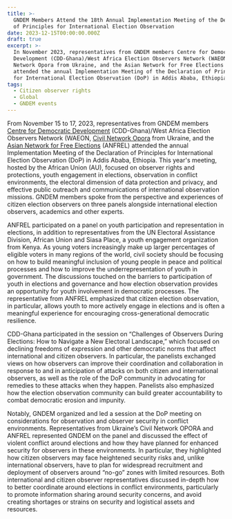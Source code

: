 ```yaml
---
title: >-
  GNDEM Members Attend the 18th Annual Implementation Meeting of the Declaration
  of Principles for International Election Observation
date: 2023-12-15T00:00:00.000Z
draft: true
excerpt: >-
  In November 2023, representatives from GNDEM members Centre for Democratic
  Development (CDD-Ghana)/West Africa Election Observers Network (WAEON), Civil
  Network Opora from Ukraine, and the Asian Network for Free Elections (ANFREL)
  attended the annual Implementation Meeting of the Declaration of Principles
  for International Election Observation (DoP) in Addis Ababa, Ethiopia. 
tags:
  - Citizen observer rights
  - Global
  - GNDEM events
---
```


From November 15 to 17, 2023, representatives from GNDEM members [Centre for Democratic Development](https://cddgh.org/) (CDD-Ghana)/West Africa Election Observers Network (WAEON, [Civil Network Opora](https://oporaua.org/en) from Ukraine, and the [Asian Network for Free Elections](https://anfrel.org/) (ANFREL) attended the annual Implementation Meeting of the Declaration of Principles for International Election Observation (DoP) in Addis Ababa, Ethiopia. This year's meeting, hosted by the African Union (AU), focused on observer rights and protections, youth engagement in elections, observation in conflict environments, the electoral dimension of data protection and privacy, and effective public outreach and communications of international observation missions. GNDEM members spoke from the perspective and experiences of citizen election observers on three panels alongside international election observers, academics and other experts. 

ANFREL participated on a panel on youth participation and representation in elections, in addition to representatives from the UN Electoral Assistance Division, African Union and Siasa Place, a youth engagement organization from Kenya. As young voters increasingly make up larger percentages of eligible voters in many regions of the world, civil society should be focusing on how to build meaningful inclusion of young people in peace and political processes and how to improve the underrepresentation of youth in government. The discussions touched on the barriers to participation of youth in elections and governance and how election observation provides an opportunity for youth involvement in democratic processes. The representative from ANFREL emphasized that citizen election observation, in particular, allows youth to more actively engage in elections and is often a meaningful experience for encouraging cross-generational democratic resilience. 

CDD-Ghana participated in the session on “Challenges of Observers During Elections: How to Navigate a New Electoral Landscape,” which focused on declining freedoms of expression and other democratic norms that affect international and citizen observers. In particular, the panelists exchanged views on how observers can improve their coordination and collaboration in response to and in anticipation of attacks on both citizen and international observers, as well as the role of the DoP community in advocating for remedies to these attacks when they happen. Panelists also emphasized how the election observation community can build greater accountability to combat democratic erosion and impunity. 

Notably, GNDEM organized and led a session at the DoP meeting on considerations for observation and observer security in conflict environments. Representatives from Ukraine’s Civil Network OPORA and ANFREL represented GNDEM on the panel and discussed the effect of violent conflict around elections and how they have planned for enhanced security for observers in these environments. In particular, they highlighted how citizen observers may face heightened security risks and, unlike international observers, have to plan for widespread recruitment and deployment of observers around “no-go” zones with limited resources. Both international and citizen observer representatives discussed in-depth how to better coordinate around elections in conflict environments, particularly to promote information sharing around security concerns, and avoid creating shortages or strains on security and logistical assets and resources. 
